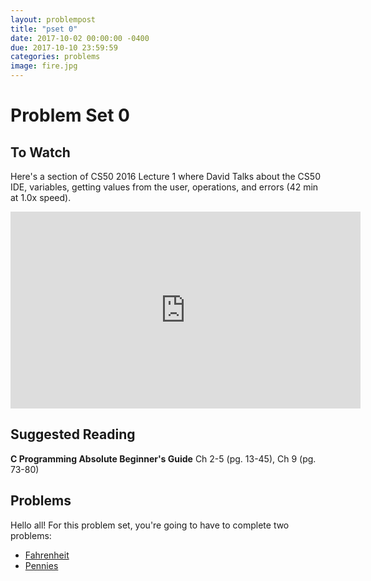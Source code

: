 ```yaml
---
layout: problempost
title: "pset 0"
date: 2017-10-02 00:00:00 -0400
due: 2017-10-10 23:59:59
categories: problems
image: fire.jpg
---
```


# Problem Set 0

## To Watch

Here's a section of CS50 2016 Lecture 1 where David Talks about the CS50 IDE, variables, getting values from the user, operations, and errors (42 min at 1.0x speed).

<iframe width="560" height="315" src="https://www.youtube.com/embed/a8Fyf3gwvfM?start=1040&end=3507" frameborder="0" allowfullscreen></iframe>


## Suggested Reading

**C Programming Absolute Beginner's Guide** Ch 2-5 (pg. 13-45), Ch 9 (pg. 73-80)

## Problems
Hello all! For this problem set, you're going to have to complete two problems:

- [Fahrenheit](http://docs.cs50.net/2017/ap/problems/fahrenheit/fahrenheit.html)
- [Pennies](http://docs.cs50.net/2017/ap/problems/pennies/pennies.html)
